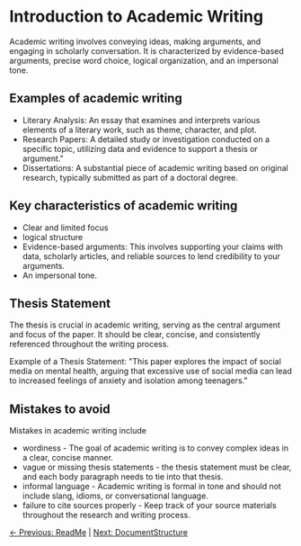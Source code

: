 # Introduction to Academic Writing

Academic writing involves conveying ideas, making arguments, and engaging in scholarly conversation. It is characterized by evidence-based arguments, precise word choice, logical organization, and an impersonal tone.

## Examples of academic writing
* Literary Analysis: An essay that examines and interprets various elements of a literary work, such as theme, character, and plot.
* Research Papers: A detailed study or investigation conducted on a specific topic, utilizing data and evidence to support a thesis or argument."
* Dissertations: A substantial piece of academic writing based on original research, typically submitted as part of a doctoral degree.

## Key characteristics of academic writing
 * Clear and limited focus
 * logical structure
 * Evidence-based arguments: This involves supporting your claims with data, scholarly articles, and reliable sources to lend credibility to your arguments.
 * An impersonal tone.

## Thesis Statement
The thesis is crucial in academic writing, serving as the central argument and focus of the paper. It should be clear, concise, and consistently referenced throughout the writing process.

Example of a Thesis Statement: "This paper explores the impact of social media on mental health, arguing that excessive use of social media can lead to increased feelings of anxiety and isolation among teenagers."

## Mistakes to avoid 
Mistakes in academic writing include
* wordiness - The goal of academic writing is to convey complex ideas in a clear, concise manner.
* vague or missing thesis statements - the thesis statement must be clear, and each body paragraph needs to tie into that thesis.
* informal language - Academic writing is formal in tone and should not include slang, idioms, or conversational language.
* failure to cite sources properly - Keep track of your source materials throughout the research and writing process.

[← Previous: ReadMe](README.md) | [Next: DocumentStructure](StructuringDocument.md)


